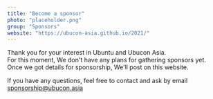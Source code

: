 ```yaml
---
title: "Become a sponsor"
photo: "placeholder.png"
group: "Sponsors"
website: "https://ubucon-asia.github.io/2021/"
---
```

Thank you for your interest in Ubuntu and Ubucon Asia.  
For this moment, We don't have any plans for gathering sponsors yet.  
Once we got details for sponsorship, We'll post on this website.

If you have any questions, feel free to contact and ask by email sponsorship@ubucon.asia